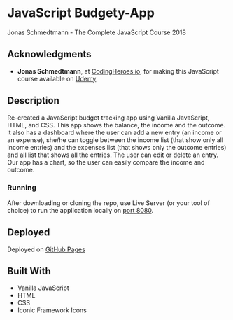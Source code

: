 # JavaScript Budgety-App
Jonas Schmedtmann - The Complete JavaScript Course 2018

## Acknowledgments
- **Jonas Schmedtmann**, at [CodingHeroes.io](http://codingheroes.io/index.html), for making this JavaScript course available on [Udemy](https://www.udemy.com/the-complete-javascript-course)

## Description
Re-created a JavaScript budget tracking app using Vanilla JavaScript, HTML, and CSS.
This app shows the balance, the income and the outcome. it also has a dashboard where the user can add a new entry (an income or an expense), she/he can toggle between the income list (that show only all income entries) and the expenses list (that shows only the outcome entries) and all list that shows all the entries. The user can edit or delete an entry. Our app has a chart, so the user can easily compare the income and outcome.

### Running
After downloading or cloning the repo, use Live Server (or your tool of choice) to run the application locally on [port 8080](http://127.0.0.1:8080/).

## Deployed

Deployed on [GitHub Pages](https://AzumaraJoseph.github.io/Budgety-App)

## Built With
- Vanilla JavaScript
- HTML
- CSS
- Iconic Framework Icons
